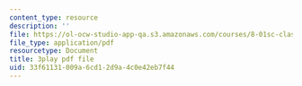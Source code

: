 ```yaml
---
content_type: resource
description: ''
file: https://ol-ocw-studio-app-qa.s3.amazonaws.com/courses/8-01sc-classical-mechanics-fall-2016/33f61131009a6cd12d9a4c0e42eb7f44_ErlP_SBcA1s.pdf
file_type: application/pdf
resourcetype: Document
title: 3play pdf file
uid: 33f61131-009a-6cd1-2d9a-4c0e42eb7f44
---
```

